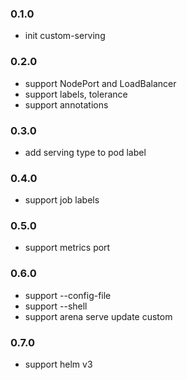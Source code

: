 ### 0.1.0

* init custom-serving


### 0.2.0

* support NodePort and LoadBalancer
* support labels, tolerance
* support annotations

### 0.3.0

* add serving type to pod label

### 0.4.0

* support job labels

### 0.5.0 

* support metrics port

### 0.6.0

* support --config-file
* support --shell
* support arena serve update custom

### 0.7.0

* support helm v3
